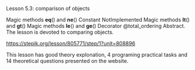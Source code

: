 Lesson 5.3: comparison of objects

Magic methods **eq**() and **ne**()
Constant NotImplemented
Magic methods **lt**() and **gt**()
Magic methods **le**() and **ge**()
Decorator @total_ordering
Abstract. The lesson is devoted to comparing objects.

https://stepik.org/lesson/805771/step/1?unit=808896

This lesson has good theory explonation, 4 programing practical tasks and 14 theoretical questions presented on the website.
